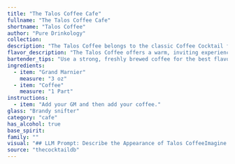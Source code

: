 ```yaml
---
title: "The Talos Coffee Cafe"
fullname: "The Talos Coffee Cafe"
shortname: "Talos Coffee"
author: "Pure Drinkology"
collection:
description: "The Talos Coffee belongs to the classic Coffee Cocktail family, drawing inspiration from the timeless tradition of pairing coffee with liqueurs. This drink's origins remain shrouded in mystery, but it likely emerged in the 20th century, reflecting the rising popularity of coffee-based cocktails. "
flavor_description: "The Talos Coffee offers a warm, inviting experience. The Grand Marnier's citrus notes intertwine with the rich, roasted coffee aroma, creating a complex and slightly bittersweet profile. The finish lingers with a subtle orange zest and a lingering coffee warmth, leaving you wanting more. "
bartender_tips: "Use a strong, freshly brewed coffee for the best flavor.  Chill the Grand Marnier beforehand to ensure a balanced, refreshing cocktail.  Use a good quality ice and a cocktail shaker for optimal dilution and chilling.  Strain into a chilled coupe glass for a sophisticated presentation.  A splash of orange bitters can add complexity. "
ingredients:
  - item: "Grand Marnier"
    measure: "3 oz"
  - item: "Coffee"
    measure: "1 Part"
instructions:
  - item: "Add your GM and then add your coffee."
glass: "Brandy snifter"
category: "cafe"
has_alcohol: true
base_spirit:
family: ""
visual: "## LLM Prompt: Describe the Appearance of Talos CoffeeImagine a cocktail called Talos Coffee that features **Grand Marnier** and **coffee**. **Describe the appearance of this cocktail in detail, considering:*** **Color:**  What is the overall color of the drink? Is it a deep brown, a rich amber, or something else?  Are there any layers or gradients of color?* **Texture:** Is it a smooth, silky drink? Are there any visible particles or sediments? * **Garnish:** Is there a garnish on top of the drink? If so, what kind and how does it add to the visual appeal?* **Glassware:** What type of glass is the Talos Coffee served in?  Does the glass shape enhance the presentation?**Remember to use descriptive language to evoke the visual experience of the cocktail.** "
source: "thecocktaildb"
---
```


